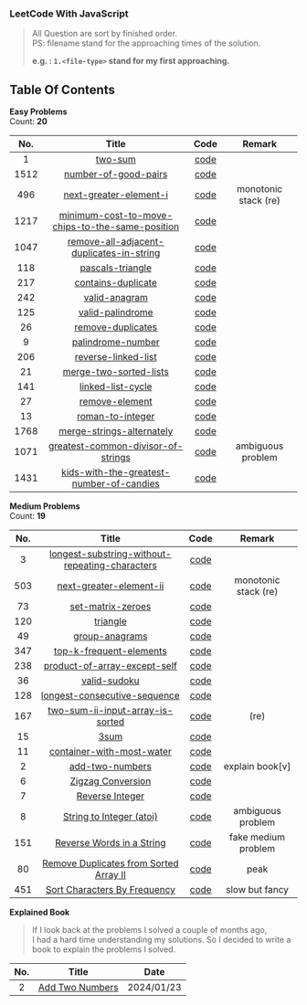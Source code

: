 ### LeetCode With JavaScript
> All Question are sort by finished order.  
> PS: filename stand for the approaching times of the solution.  
> 
> **e.g. : `1.<file-type>` stand for my first approaching.**


## Table Of Contents

**Easy Problems**  
Count: **20**

|  No.  |                           Title                            |       Code       |        Remark        |
| :---: | :--------------------------------------------------------: | :--------------: | :------------------: |
|   1   |                      [two-sum][1web]                       |  [code][1code]   |                      |
| 1512  |              [number-of-good-pairs][1512web]               | [code][1512code] |                      |
|  496  |              [next-greater-element-i][496web]              | [code][496code]  | monotonic stack (re) |
| 1217  | [minimum-cost-to-move-chips-to-the-same-position][1217web] | [code][1217code] |                      |
| 1047  |    [remove-all-adjacent-duplicates-in-string][1047web]     | [code][1047code] |                      |
|  118  |                 [pascals-triangle][118web]                 | [code][118code]  |                      |
|  217  |                [contains-duplicate][217web]                | [code][217code]  |                      |
|  242  |                  [valid-anagram][242web]                   | [code][242code]  |                      |
|  125  |                 [valid-palindrome][125web]                 | [code][125code]  |                      |
|  26   |                 [remove-duplicates][26web]                 |  [code][26code]  |                      |
|   9   |                 [palindrome-number][9web]                  |  [code][9code]   |                      |
|  206  |               [reverse-linked-list][206web]                | [code][206code]  |                      |
|  21   |              [merge-two-sorted-lists][21web]               |  [code][21code]  |                      |
|  141  |                [linked-list-cycle][141web]                 | [code][141code]  |                      |
|  27   |                  [remove-element][27web]                   |  [code][27code]  |                      |
|  13   |                 [roman-to-integer][13web]                  |  [code][13code]  |                      |
| 1768  |            [merge-strings-alternately][1768web]            | [code][1768code] |                      |
| 1071  |       [greatest-common-divisor-of-strings][1071web]        | [code][1071code] |  ambiguous problem   |
| 1431  |    [kids-with-the-greatest-number-of-candies][1431web]     | [code][1431code] |                      |

**Medium Problems**  
Count: **19**

|  No.  |                         Title                          |      Code       |        Remark        |
| :---: | :----------------------------------------------------: | :-------------: | :------------------: |
|   3   | [longest-substring-without-repeating-characters][3web] |  [code][3code]  |                      |
|  503  |           [next-greater-element-ii][503web]            | [code][503code] | monotonic stack (re) |
|  73   |               [set-matrix-zeroes][73web]               | [code][73code]  |                      |
|  120  |                   [triangle][120web]                   | [code][120code] |                      |
|  49   |                [group-anagrams][49web]                 | [code][49code]  |                      |
|  347  |           [top-k-frequent-elements][347web]            | [code][347code] |                      |
|  238  |         [product-of-array-except-self][238web]         | [code][238code] |                      |
|  36   |                 [valid-sudoku][36web]                  | [code][36code]  |                      |
|  128  |         [longest-consecutive-sequence][128web]         | [code][128code] |                      |
|  167  |       [two-sum-ii-input-array-is-sorted][167web]       | [code][167code] |         (re)         |
|  15   |                     [3sum][15web]                      | [code][15code]  |                      |
|  11   |           [container-with-most-water][11web]           | [code][11code]  |                      |
|   2   |                [add-two-numbers][2web]                 |  [code][2code]  |   explain book[v]    |
|   6   |               [Zigzag Conversion][6web]                |  [code][6code]  |                      |
|   7   |                [Reverse Integer][7web]                 |  [code][7code]  |                      |
|   8   |            [String to Integer (atoi)][8web]            |  [code][8code]  |  ambiguous problem   |
|  151  |          [Reverse Words in a String][151web]           | [code][151code] | fake medium problem  |
|  80   |    [Remove Duplicates from Sorted Array II][80web]     | [code][80code]  |         peak         |
|  451  |         [Sort Characters By Frequency][451web]         | [code][451code] |    slow but fancy    |

**Explained Book**

> If I look back at the problems I solved a couple of months ago,  
> I had a hard time understanding my solutions.
> So I decided to write a book to explain the problems I solved.

|  No.  |          Title           |    Date    |
| :---: | :----------------------: | :--------: |
|   2   | [Add Two Numbers][2book] | 2024/01/23 |

<!-- URL Below -->

[1web]: https://leetcode.com/problems/two-sum/
[1code]: ./src/easy/two-sum/1.js
[2web]: https://leetcode.com/problems/add-two-numbers/
[2code]: ./src/medium/add-two-numbers/1.ts
[2book]: ./explain-books/2.md
[3web]: https://leetcode.com/problems/longest-substring-without-repeating-characters/
[3code]: ./src/medium/longest-substring-without-repeating-characters/1.js
[1512web]: https://leetcode.com/problems/number-of-good-pairs/
[1512code]: ./src/easy/number-of-good-pairs/1.js
[496web]: https://leetcode.com/problems/next-greater-element-i/
[496code]: ./src/easy/next-greater-element-i/1.js
[503web]: https://leetcode.com/problems/next-greater-element-ii/
[503code]: ./src/medium/next-greater-element-ii/1.js
[1217web]: https://leetcode.com/problems/minimum-cost-to-move-chips-to-the-same-position/
[1217code]: ./src/easy/minimum-cost-to-move-chips-to-the-same-position/1.js
[1047web]: https://leetcode.com/problems/remove-all-adjacent-duplicates-in-string/
[1047code]: ./src/easy/remove-all-adjacent-duplicates-in-string/1.js
[73web]: https://leetcode.com/problems/set-matrix-zeroes/
[73code]: ./src/medium/set-matrix-zeroes/1.js
[118web]: https://leetcode.com/problems/pascals-triangle/
[118code]: ./src/easy/pascals-triangle/1.js
[120web]: https://leetcode.com/problems/triangle/
[120code]: ./src/medium/pascals-triangle/1.js
[217web]: https://leetcode.com/problems/contains-duplicate/
[217code]: ./src/easy/contains-duplicate/1.ts
[242web]: https://leetcode.com/problems/valid-anagram/
[242code]: ./src/easy/valid-anagram/2.ts
[49web]: https://leetcode.com/problems/group-anagrams/
[49code]: ./src/medium/group-anagrams/1.ts
[347web]: https://leetcode.com/problems/top-k-frequent-elements/
[347code]: ./src/medium/top-k-frequent-elements/1.js
[238web]: https://leetcode.com/problems/product-of-array-except-self/
[238code]: ./src/medium/product-of-array-except-self/1.js
[36web]: https://leetcode.com/problems/valid-sudoku/
[36code]: ./src/medium/valid-sudoku/2.js
[128web]: https://leetcode.com/problems/longest-consecutive-sequence/
[128code]: ./src/medium/longest-consecutive-sequence/2.js
[125web]: https://leetcode.com/problems/valid-palindrome/description/
[125code]: ./src/easy/valid-palindrome/2.go
[167web]: https://leetcode.com/problems/two-sum-ii-input-array-is-sorted/
[167code]: ./src/medium/two-sum-ii-input-array-is-sorted/1.go
[15web]: https://leetcode.com/problems/3sum/
[15code]: ./src/medium/three-sum/1.go
[11web]: https://leetcode.com/problems/container-with-most-water/
[11code]: ./src/medium/container-with-most-water/1.go
[26web]: https://leetcode.com/problems/remove-duplicates-from-sorted-array/
[26code]: ./src/easy/remove-duplicates-from-sorted-array/1.ts
[9web]: https://leetcode.com/problems/palindrome-number/
[9code]: ./src/easy/palindrome-number/1.go
[206web]: https://leetcode.com/problems/reverse-linked-list/
[206code]: ./src/easy/reverse-linked-list/1.ts
[21web]: https://leetcode.com/problems/merge-two-sorted-lists/
[21code]: ./src/easy/merge-two-sorted-lists/1.go
[6web]: https://leetcode.com/problems/zigzag-conversion/
[6code]: ./src/medium/zig-zag-conversion/1.ts
[7web]: https://leetcode.com/problems/reverse-integer/
[7code]: ./src/medium/reverse-integer/1.ts
[8web]: https://leetcode.com/problems/string-to-integer-atoi/
[8code]: ./src/medium/string-to-integer-atoi/1.ts
[27web]: https://leetcode.com/problems/remove-element/
[27code]: ./src/easy/remove-element/1.ts
[13web]: https://leetcode.com/problems/roman-to-integer/
[13code]: ./src/easy/roman-to-integer/1.ts
[1768web]: https://leetcode.com/problems/merge-strings-alternately/
[1768code]: ./src/easy/merge-strings-alternately/1.ts
[1071web]: https://leetcode.com/problems/greatest-common-divisor-of-strings/
[1071code]: ./src/easy/greatest-common-divisor-of-strings/1.ts
[1431web]: https://leetcode.com/problems/kids-with-the-greatest-number-of-candies/
[1431code]: ./src/easy/kids-with-the-greatest-number-of-candies/1.ts
[167web]: https://leetcode.com/problems/two-sum-ii-input-array-is-sorted/
[167code]: ./src/medium/two-sum-ii-input-array-is-sorted/1.go
[141web]: https://leetcode.com/problems/linked-list-cycle/
[141code]: ./src/easy/linked-list-cycle/1.ts
[151web]: https://leetcode.com/problems/reverse-words-in-a-string/
[151code]: ./src/medium/reverse-words-in-a-string/1.ts
[80web]: https://leetcode.com/problems/remove-duplicates-from-sorted-array-ii/
[80code]: ./src/medium/remove-duplicates-from-sorted-array-ii/1.ts
[451web]: https://leetcode.com/problems/sort-characters-by-frequency/
[451code]: ./src/medium/add-two-numbers/1.ts

